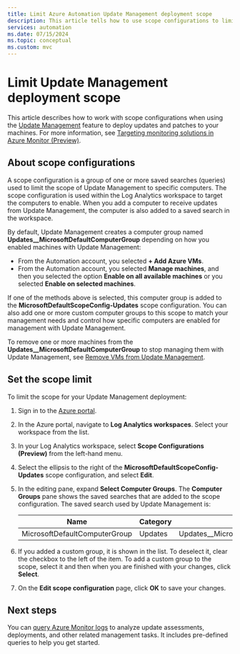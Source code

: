 ```yaml
---
title: Limit Azure Automation Update Management deployment scope
description: This article tells how to use scope configurations to limit the scope of an Update Management deployment.
services: automation
ms.date: 07/15/2024
ms.topic: conceptual
ms.custom: mvc
---
```


# Limit Update Management deployment scope

This article describes how to work with scope configurations when using the [Update Management](overview.md) feature to deploy updates and patches to your machines. For more information, see [Targeting monitoring solutions in Azure Monitor (Preview)](/previous-versions/azure/azure-monitor/insights/solution-targeting).

## About scope configurations

A scope configuration is a group of one or more saved searches (queries) used to limit the scope of Update Management to specific computers. The scope configuration is used within the Log Analytics workspace to target the computers to enable. When you add a computer to receive updates from Update Management, the computer is also added to a saved search in the workspace. 

By default, Update Management creates a computer group named **Updates__MicrosoftDefaultComputerGroup** depending on how you enabled machines with Update Management:

* From the Automation account, you selected **+ Add Azure VMs**.
* From the Automation account, you selected **Manage machines**, and then you selected the option **Enable on all available machines** or you selected **Enable on selected machines**.

If one of the methods above is selected, this computer group is added to the **MicrosoftDefaultScopeConfig-Updates** scope configuration. You can also add one or more custom computer groups to this scope to match your management needs and control how specific computers are enabled for management with Update Management.

To remove one or more machines from the **Updates__MicrosoftDefaultComputerGroup** to stop managing them with Update Management, see [Remove VMs from Update Management](remove-vms.md).

## Set the scope limit

To limit the scope for your Update Management deployment:

1. Sign in to the [Azure portal](https://portal.azure.com).

2. In the Azure portal, navigate to **Log Analytics workspaces**. Select your workspace from the list.

3. In your Log Analytics workspace, select **Scope Configurations (Preview)** from the left-hand menu.

4. Select the ellipsis to the right of the  **MicrosoftDefaultScopeConfig-Updates** scope configuration, and select **Edit**.

5. In the editing pane, expand **Select Computer Groups**. The **Computer Groups** pane shows the saved searches that are added to the scope configuration. The saved search used by Update Management is:

    |Name     |Category  |Alias  |
    |---------|---------|---------|
    |MicrosoftDefaultComputerGroup     | Updates        | Updates__MicrosoftDefaultComputerGroup         |

6. If you added a custom group, it is shown in the list. To deselect it, clear the checkbox to the left of the item. To add a custom group to the scope, select it and then when you are finished with your changes, click **Select**.

7. On the **Edit scope configuration** page, click **OK** to save your changes.

## Next steps

You can [query Azure Monitor logs](query-logs.md) to analyze update assessments, deployments, and other related management tasks. It includes pre-defined queries to help you get started.
